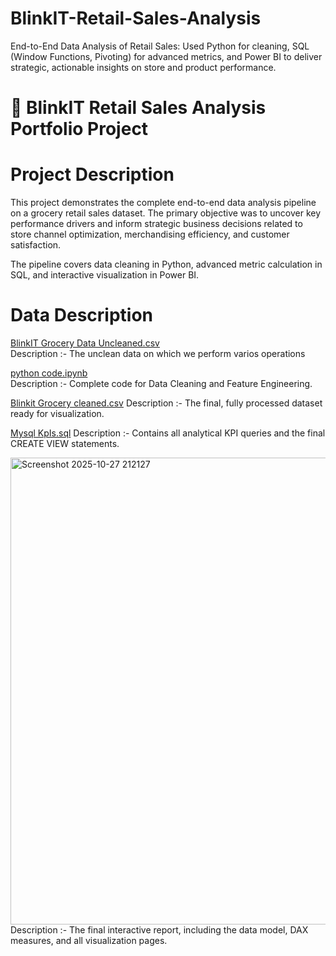 # BlinkIT-Retail-Sales-Analysis
End-to-End Data Analysis of Retail Sales: Used Python for cleaning, SQL (Window Functions, Pivoting) for advanced metrics, and Power BI to deliver strategic, actionable insights on store and product performance.

 		
# 🌟 BlinkIT Retail Sales Analysis Portfolio Project

# Project Description
This project demonstrates the complete end-to-end data analysis pipeline on a grocery retail sales dataset. The primary objective was to uncover key performance drivers and inform strategic business decisions related to store channel optimization, merchandising efficiency, and customer satisfaction.

The pipeline covers data cleaning in Python, advanced metric calculation in SQL, and interactive visualization in Power BI.

# Data Description

[BlinkIT Grocery Data Uncleaned.csv](https://github.com/user-attachments/files/23169193/BlinkIT.Grocery.Data.Uncleaned.csv)     
Description :- The unclean data on which we perform varios operations

[python code.ipynb](https://github.com/user-attachments/files/23169241/python.code.ipynb)      
Description :- Complete code for Data Cleaning and Feature Engineering.

[Blinkit Grocery cleaned.csv](https://github.com/user-attachments/files/23169288/Blinkit.Grocery.cleaned.csv)
Description :- The final, fully processed dataset ready for visualization.

[Mysql KpIs.sql](https://github.com/user-attachments/files/23169251/Mysql.KpIs.sql)
Description :- Contains all analytical KPI queries and the final CREATE VIEW statements.

<img width="1348" height="747" alt="Screenshot 2025-10-27 212127" src="https://github.com/user-attachments/assets/db946ceb-5ec6-4bfa-8253-3435c212f9d8" />
Description :-  The final interactive report, including the data model, DAX measures, and all visualization pages.


